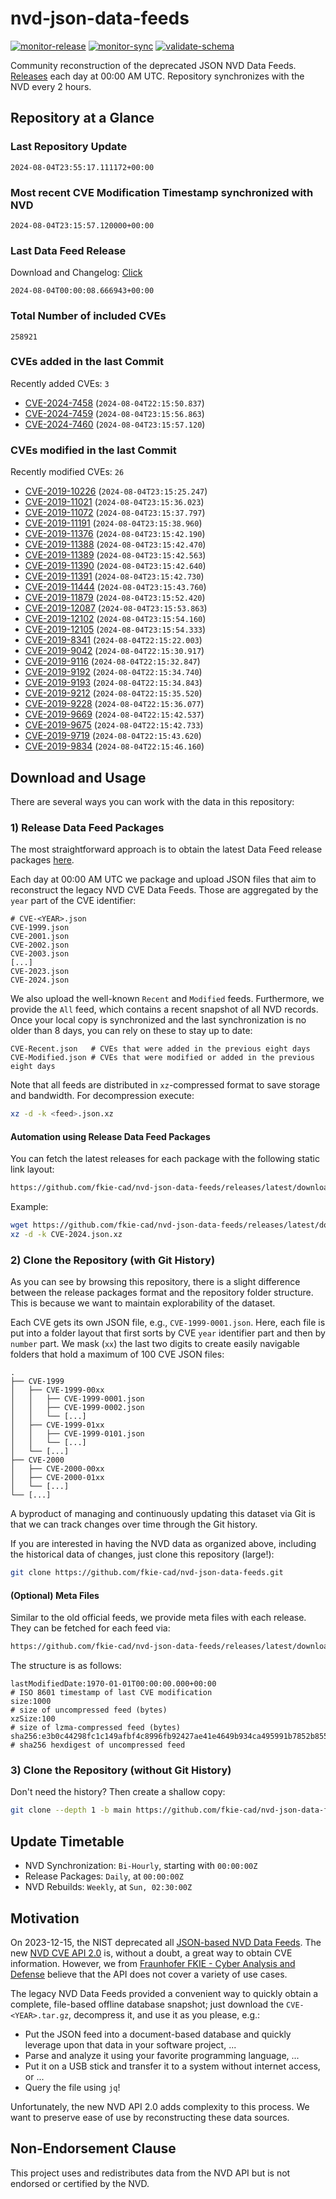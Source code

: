 # nvd-json-data-feeds

[![monitor-release](https://github.com/fkie-cad/nvd-json-data-feeds/actions/workflows/monitor_release.yml/badge.svg)](https://github.com/fkie-cad/nvd-json-data-feeds/actions/workflows/monitor_release.yml)
[![monitor-sync](https://github.com/fkie-cad/nvd-json-data-feeds/actions/workflows/monitor_sync.yml/badge.svg)](https://github.com/fkie-cad/nvd-json-data-feeds/actions/workflows/monitor_sync.yml)
[![validate-schema](https://github.com/fkie-cad/nvd-json-data-feeds/actions/workflows/validate_schema.yml/badge.svg)](https://github.com/fkie-cad/nvd-json-data-feeds/actions/workflows/validate_schema.yml)

Community reconstruction of the deprecated JSON NVD Data Feeds.
[Releases](https://github.com/fkie-cad/nvd-json-data-feeds/releases/latest) each day at 00:00 AM UTC.
Repository synchronizes with the NVD every 2 hours.

## Repository at a Glance

### Last Repository Update

```plain
2024-08-04T23:55:17.111172+00:00
```

### Most recent CVE Modification Timestamp synchronized with NVD

```plain
2024-08-04T23:15:57.120000+00:00
```

### Last Data Feed Release

Download and Changelog: [Click](https://github.com/fkie-cad/nvd-json-data-feeds/releases/latest)

```plain
2024-08-04T00:00:08.666943+00:00
```

### Total Number of included CVEs

```plain
258921
```

### CVEs added in the last Commit

Recently added CVEs: `3`

- [CVE-2024-7458](CVE-2024/CVE-2024-74xx/CVE-2024-7458.json) (`2024-08-04T22:15:50.837`)
- [CVE-2024-7459](CVE-2024/CVE-2024-74xx/CVE-2024-7459.json) (`2024-08-04T23:15:56.863`)
- [CVE-2024-7460](CVE-2024/CVE-2024-74xx/CVE-2024-7460.json) (`2024-08-04T23:15:57.120`)


### CVEs modified in the last Commit

Recently modified CVEs: `26`

- [CVE-2019-10226](CVE-2019/CVE-2019-102xx/CVE-2019-10226.json) (`2024-08-04T23:15:25.247`)
- [CVE-2019-11021](CVE-2019/CVE-2019-110xx/CVE-2019-11021.json) (`2024-08-04T23:15:36.023`)
- [CVE-2019-11072](CVE-2019/CVE-2019-110xx/CVE-2019-11072.json) (`2024-08-04T23:15:37.797`)
- [CVE-2019-11191](CVE-2019/CVE-2019-111xx/CVE-2019-11191.json) (`2024-08-04T23:15:38.960`)
- [CVE-2019-11376](CVE-2019/CVE-2019-113xx/CVE-2019-11376.json) (`2024-08-04T23:15:42.190`)
- [CVE-2019-11388](CVE-2019/CVE-2019-113xx/CVE-2019-11388.json) (`2024-08-04T23:15:42.470`)
- [CVE-2019-11389](CVE-2019/CVE-2019-113xx/CVE-2019-11389.json) (`2024-08-04T23:15:42.563`)
- [CVE-2019-11390](CVE-2019/CVE-2019-113xx/CVE-2019-11390.json) (`2024-08-04T23:15:42.640`)
- [CVE-2019-11391](CVE-2019/CVE-2019-113xx/CVE-2019-11391.json) (`2024-08-04T23:15:42.730`)
- [CVE-2019-11444](CVE-2019/CVE-2019-114xx/CVE-2019-11444.json) (`2024-08-04T23:15:43.760`)
- [CVE-2019-11879](CVE-2019/CVE-2019-118xx/CVE-2019-11879.json) (`2024-08-04T23:15:52.420`)
- [CVE-2019-12087](CVE-2019/CVE-2019-120xx/CVE-2019-12087.json) (`2024-08-04T23:15:53.863`)
- [CVE-2019-12102](CVE-2019/CVE-2019-121xx/CVE-2019-12102.json) (`2024-08-04T23:15:54.160`)
- [CVE-2019-12105](CVE-2019/CVE-2019-121xx/CVE-2019-12105.json) (`2024-08-04T23:15:54.333`)
- [CVE-2019-8341](CVE-2019/CVE-2019-83xx/CVE-2019-8341.json) (`2024-08-04T22:15:22.003`)
- [CVE-2019-9042](CVE-2019/CVE-2019-90xx/CVE-2019-9042.json) (`2024-08-04T22:15:30.917`)
- [CVE-2019-9116](CVE-2019/CVE-2019-91xx/CVE-2019-9116.json) (`2024-08-04T22:15:32.847`)
- [CVE-2019-9192](CVE-2019/CVE-2019-91xx/CVE-2019-9192.json) (`2024-08-04T22:15:34.740`)
- [CVE-2019-9193](CVE-2019/CVE-2019-91xx/CVE-2019-9193.json) (`2024-08-04T22:15:34.843`)
- [CVE-2019-9212](CVE-2019/CVE-2019-92xx/CVE-2019-9212.json) (`2024-08-04T22:15:35.520`)
- [CVE-2019-9228](CVE-2019/CVE-2019-92xx/CVE-2019-9228.json) (`2024-08-04T22:15:36.077`)
- [CVE-2019-9669](CVE-2019/CVE-2019-96xx/CVE-2019-9669.json) (`2024-08-04T22:15:42.537`)
- [CVE-2019-9675](CVE-2019/CVE-2019-96xx/CVE-2019-9675.json) (`2024-08-04T22:15:42.733`)
- [CVE-2019-9719](CVE-2019/CVE-2019-97xx/CVE-2019-9719.json) (`2024-08-04T22:15:43.620`)
- [CVE-2019-9834](CVE-2019/CVE-2019-98xx/CVE-2019-9834.json) (`2024-08-04T22:15:46.160`)


## Download and Usage

There are several ways you can work with the data in this repository:

### 1) Release Data Feed Packages

The most straightforward approach is to obtain the latest Data Feed release packages [here](https://github.com/fkie-cad/nvd-json-data-feeds/releases/latest).

Each day at 00:00 AM UTC we package and upload JSON files that aim to reconstruct the legacy NVD CVE Data Feeds.
Those are aggregated by the `year` part of the CVE identifier:

```
# CVE-<YEAR>.json
CVE-1999.json
CVE-2001.json
CVE-2002.json
CVE-2003.json
[...]
CVE-2023.json
CVE-2024.json
```

We also upload the well-known `Recent` and `Modified` feeds.
Furthermore, we provide the `All` feed, which contains a recent snapshot of all NVD records.
Once your local copy is synchronized and the last synchronization is no older than 8 days, you can rely on these to stay up to date:

```plain
CVE-Recent.json   # CVEs that were added in the previous eight days
CVE-Modified.json # CVEs that were modified or added in the previous eight days
```

Note that all feeds are distributed in `xz`-compressed format to save storage and bandwidth.
For decompression execute:

```sh
xz -d -k <feed>.json.xz
```

#### Automation using Release Data Feed Packages

You can fetch the latest releases for each package with the following static link layout:

```sh
https://github.com/fkie-cad/nvd-json-data-feeds/releases/latest/download/CVE-<YEAR>.json.xz
```

Example:

```sh
wget https://github.com/fkie-cad/nvd-json-data-feeds/releases/latest/download/CVE-2024.json.xz
xz -d -k CVE-2024.json.xz
```

### 2) Clone the Repository (with Git History)

As you can see by browsing this repository, there is a slight difference between the release packages format and the repository folder structure.
This is because we want to maintain explorability of the dataset.

Each CVE gets its own JSON file, e.g., `CVE-1999-0001.json`.
Here, each file is put into a folder layout that first sorts by CVE `year` identifier part and then by `number` part.
We mask (`xx`) the last two digits to create easily navigable folders that hold a maximum of 100 CVE JSON files:

```plain
.
├── CVE-1999
│   ├── CVE-1999-00xx
│   │   ├── CVE-1999-0001.json
│   │   ├── CVE-1999-0002.json
│   │   └── [...]
│   ├── CVE-1999-01xx
│   │   ├── CVE-1999-0101.json
│   │   └── [...]
│   └── [...]
├── CVE-2000
│   ├── CVE-2000-00xx
│   ├── CVE-2000-01xx
│   └── [...]
└── [...]
```

A byproduct of managing and continuously updating this dataset via Git is that we can track changes over time through the Git history.

If you are interested in having the NVD data as organized above, including the historical data of changes, just clone this repository (large!):

```sh
git clone https://github.com/fkie-cad/nvd-json-data-feeds.git
```

#### (Optional) Meta Files

Similar to the old official feeds, we provide meta files with each release. They can be fetched for each feed via:

```sh
https://github.com/fkie-cad/nvd-json-data-feeds/releases/latest/download/CVE-<YEAR>.meta
```

The structure is as follows:

```plain
lastModifiedDate:1970-01-01T00:00:00.000+00:00                          # ISO 8601 timestamp of last CVE modification
size:1000                                                               # size of uncompressed feed (bytes)
xzSize:100                                                              # size of lzma-compressed feed (bytes)
sha256:e3b0c44298fc1c149afbf4c8996fb92427ae41e4649b934ca495991b7852b855 # sha256 hexdigest of uncompressed feed
```

### 3) Clone the Repository (without Git History)

Don't need the history? Then create a shallow copy:

```sh
git clone --depth 1 -b main https://github.com/fkie-cad/nvd-json-data-feeds.git
```


## Update Timetable

* NVD Synchronization: `Bi-Hourly`, starting with `00:00:00Z`
* Release Packages: `Daily`, at `00:00:00Z`
* NVD Rebuilds: `Weekly`, at `Sun, 02:30:00Z`


## Motivation

On 2023-12-15, the NIST deprecated all [JSON-based NVD Data Feeds](https://nvd.nist.gov/vuln/data-feeds#divRetirementBanner-1).
The new [NVD CVE API 2.0](https://nvd.nist.gov/developers/vulnerabilities) is, without a doubt, a great way to obtain CVE information.
However, we from [Fraunhofer FKIE - Cyber Analysis and Defense](https://www.fkie.fraunhofer.de/en/departments/cad.html) believe that the API does not cover a variety of use cases.

The legacy NVD Data Feeds provided a convenient way to quickly obtain a complete, file-based offline database snapshot; just download the `CVE-<YEAR>.tar.gz`, decompress it, and use it as you please, e.g.:

- Put the JSON feed into a document-based database and quickly leverage upon that data in your software project, ...
- Parse and analyze it using your favorite programming language, ...
- Put it on a USB stick and transfer it to a system without internet access, or ...
- Query the file using `jq`!

Unfortunately, the new NVD API 2.0 adds complexity to this process.
We want to preserve ease of use by reconstructing these data sources.

## Non-Endorsement Clause

This project uses and redistributes data from the NVD API but is not endorsed or certified by the NVD.